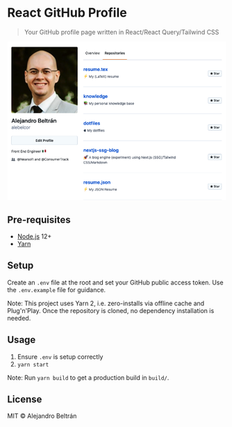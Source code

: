 # React GitHub Profile

>Your GitHub profile page written in React/React Query/Tailwind CSS

![](screenshot.png)

## Pre-requisites

* [Node.js](https://nodejs.org/) 12+
* [Yarn](https://classic.yarnpkg.com/en/docs/install)

## Setup

Create an `.env` file at the root and set your GitHub public access token. Use the `.env.example` file for guidance.

Note: This project uses Yarn 2, i.e. zero-installs via offline cache and Plug'n'Play. Once the repository is cloned, no dependency installation is needed.

## Usage

1. Ensure `.env` is setup correctly
1. `yarn start`

Note: Run `yarn build` to get a production build in `build/`.

## License

MIT © Alejandro Beltrán
